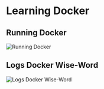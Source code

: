 # Learning Docker

## Running Docker

![Running Docker](./../run-existing-docker-image/run_page_my-wise-word.PNG)

## Logs Docker Wise-Word

![Logs Docker Wise-Word](./../run-existing-docker-image/logs_my-wise-word.PNG)